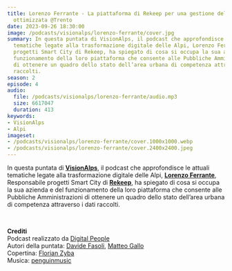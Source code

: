 ```yaml
---
title: Lorenzo Ferrante - La piattaforma di Rekeep per una gestione del territorio
  ottimizzata @Trento
date: 2023-09-26 18:30:00
image: /podcasts/visionalps/lorenzo-ferrante/cover.jpg
summary: In questa puntata di VisionAlps, il podcast che approfondisce le attuali
  tematiche legate alla trasformazione digitale delle Alpi, Lorenzo Ferrante, Responsabile
  progetti Smart City di Rekeep, ha spiegato di cosa si occupa la sua azienda e del
  funzionamento della loro piattaforma che consente alle Pubbliche Amministrazioni
  di ottenere un quadro dello stato dell’area urbana di competenza attraverso i dati
  raccolti.
season: 2
episode: 4
audio:
  file: /podcasts/visionalps/lorenzo-ferrante/audio.mp3
  size: 6617047
  duration: 413
keywords:
- VisionAlps
- Alpi
imageset:
- /podcasts/visionalps/lorenzo-ferrante/cover.1000x1000.webp
- /podcasts/visionalps/lorenzo-ferrante/cover.2400x2400.jpeg
---
```


In questa puntata di **[VisionAlps](https://www.visionalps.com/)**, il podcast che approfondisce le attuali tematiche legate alla trasformazione digitale delle Alpi, [**Lorenzo Ferrante**](https://it.linkedin.com/in/ferrantelorenzo), Responsabile progetti Smart City di **[Rekeep](https://www.rekeep.com/)**, ha spiegato di cosa si occupa la sua azienda e del funzionamento della loro piattaforma che consente alle Pubbliche Amministrazioni di ottenere un quadro dello stato dell’area urbana di competenza attraverso i dati raccolti.

<br>

**Crediti**<br>
Podcast realizzato da [Digital People](https://w3id.org/digitalpeople)<br>
Autori della puntata: [Davide Fasoli](https://www.linkedin.com/in/davide-fasoli-2b3246179/), [Matteo Gallo](https://www.linkedin.com/in/matteo-gallo-4a5ab31a8/)<br>
Copertina: [Florian Zyba](https://www.linkedin.com/in/florian-zyba/)<br>
Musica: [penguinmusic](https://pixabay.com/users/penguinmusic-24940186/)